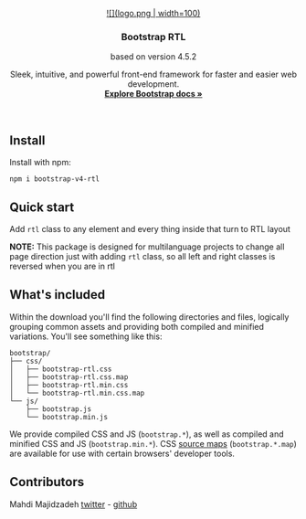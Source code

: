 <p align="center">
  <a href="https://getbootstrap.com">
    ![](logo.png | width=100)
  </a>

  <h3 align="center">Bootstrap RTL</h3>
  <p align="center">
  based on version 4.5.2
  </p>
  <p align="center">
    Sleek, intuitive, and powerful front-end framework for faster and easier web development.
    <br>
    <a href="https://getbootstrap.com"><strong>Explore Bootstrap docs &raquo;</strong></a>
    <br>
  </p>
</p>

<br>

## Install

Install with npm:

`npm i bootstrap-v4-rtl`

## Quick start

Add `rtl` class to any element and every thing inside that turn to RTL layout

**NOTE:** This package is designed for multilanguage projects to change all page direction just with adding `rtl` class, so all left and right classes is reversed when you are in rtl

## What's included

Within the download you'll find the following directories and files, logically grouping common assets and providing both compiled and minified variations. You'll see something like this:

```
bootstrap/
├── css/
│   ├── bootstrap-rtl.css
│   ├── bootstrap-rtl.css.map
│   ├── bootstrap-rtl.min.css
│   └── bootstrap-rtl.min.css.map
└── js/
    ├── bootstrap.js
    └── bootstrap.min.js
```

We provide compiled CSS and JS (`bootstrap.*`), as well as compiled and minified CSS and JS (`bootstrap.min.*`). CSS [source maps](https://developers.google.com/web/tools/chrome-devtools/debug/readability/source-maps) (`bootstrap.*.map`) are available for use with certain browsers' developer tools.

## Contributors

Mahdi Majidzadeh [twitter](https://twitter.com/mahdimajidzadeh) - [github](https://github.com/mahdimajidzadeh)
